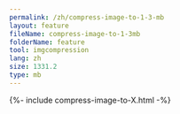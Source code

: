 ```yaml
---
permalink: /zh/compress-image-to-1-3-mb
layout: feature
fileName: compress-image-to-1-3mb
folderName: feature
tool: imgcompression
lang: zh
size: 1331.2
type: mb
---
```


{%- include compress-image-to-X.html -%}

